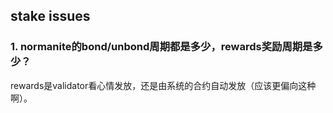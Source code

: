 ## stake issues

### 1. normanite的bond/unbond周期都是多少，rewards奖励周期是多少？

rewards是validator看心情发放，还是由系统的合约自动发放（应该更偏向这种啊）。

